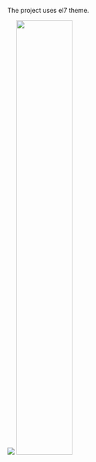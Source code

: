 The project uses el7 theme.

<img src="Page/Page.jpg">
<img src="Page/Page%20Phone.jpg" width="50%">